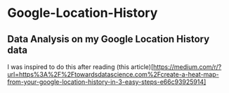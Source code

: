 # Google-Location-History
## Data Analysis on my Google Location History data 
I was inspired to do this after reading (this article)[https://medium.com/r/?url=https%3A%2F%2Ftowardsdatascience.com%2Fcreate-a-heat-map-from-your-google-location-history-in-3-easy-steps-e66c93925914]
